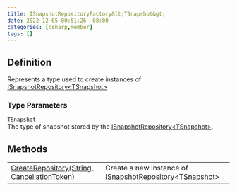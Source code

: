 ```yaml
---
title: ISnapshotRepositoryFactory&lt;TSnapshot&gt;
date: 2022-12-05 00:51:26 -08:00
categories: [csharp,member]
tags: []
---
```


## Definition

Represents a type used to create instances of <a href='/posts/csharp.member.entitydb.abstractions.snapshots.isnapshotrepository`1/'>ISnapshotRepository&lt;TSnapshot&gt;</a>
### Type Parameters
`TSnapshot`<br />The type of snapshot stored by the <a href='/posts/csharp.member.entitydb.abstractions.snapshots.isnapshotrepository`1/'>ISnapshotRepository&lt;TSnapshot&gt;</a>.
## Methods
<table><tr><td><!--/posts/csharp.member.entitydb.abstractions.snapshots.isnapshotrepositoryfactory`1.createrepository/--><a href='#'>CreateRepository(String, CancellationToken)</a></td><td>
Create a new instance of <a href='/posts/csharp.member.entitydb.abstractions.snapshots.isnapshotrepository`1/'>ISnapshotRepository&lt;TSnapshot&gt;</a></td></tr></table>
